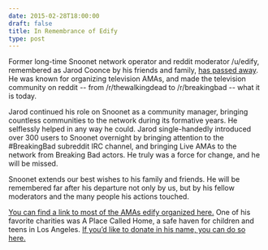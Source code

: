 ```yaml
--- 
date: 2015-02-28T18:00:00
draft: false
title: In Remembrance of Edify
type: post
---
```


Former long-time Snoonet network operator and reddit moderator /u/edify, remembered as Jarod Coonce by his friends and family, [has passed away](http://ksnt.com/2015/02/28/topeka-fire-department-responds-to-fatal-house-fire/). He was known for organizing television AMAs, and made the television community on reddit -- from /r/thewalkingdead to /r/breakingbad -- what it is today. 

Jarod continued his role on Snoonet as a community manager, bringing countless communities to the network during its formative years. He selflessly helped in any way he could. Jarod single-handedly introduced over 300 users to Snoonet overnight by bringing attention to the #BreakingBad subreddit IRC channel, and bringing Live AMAs to the network from Breaking Bad actors. He truly was a force for change, and he will be missed.

Snoonet extends our best wishes to his family and friends. He will be remembered far after his departure not only by us, but by his fellow moderators and the many people his actions touched.

[You can find a link to most of the AMAs edify organized here.](http://www.reddit.com/search?q=ama+author%3Aedify&restrict_sr=off&sort=relevance&t=all) One of his favorite charities was A Place Called Home, a safe haven for children and teens in Los Angeles. [If you’d like to donate in his name, you can do so here.](http://www.apch.org/)
